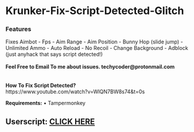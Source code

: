 # Krunker-Fix-Script-Detected-Glitch
<h3>Features</h3>
Fixes Aimbot - Fps - Aim Range - Aim Position - Bunny Hop (slide jump) - Unlimited Ammo - Auto Reload - No Recoil - Change Background - Adblock (just anyhack that says script detected!)
</br></br>
<b>Feel Free to Email To me about issues. techycoder@protonmail.com</b></br>
</br>
</br>
<b>How To Fix Script Detected?</b></br>
https://www.youtube.com/watch?v=WlQN7BW8s74&t=0s



<b>Requirements:</b> • Tampermonkey</br>

<h2>Userscript: <a href="https://raw.githubusercontent.com/techycoder/Krunker-Fix-Script-Detected-Glitch/master/Fix%20Script%20Detected%20watch%20vid" target="_blank">CLICK HERE</a></h2>



